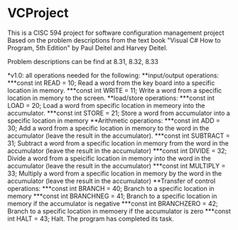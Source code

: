 # VCProject
This is a CISC 594 project for software configuration management project
Based on the problem descriptions from the text book "Visual C# How to Program, 5th Edition" by Paul Deitel and Harvey Deitel.

Problem descriptions can be find at 8.31, 8.32, 8.33

*v1.0:
all operations needed for the following:
 **input/output operations:
  ***const int READ = 10; Read a word from the key board into a specific location in memory.
  ***const int WRITE = 11; Write a word from a specific location in memory to the screen.
 **load/store operations:
  ***const int LOAD = 20; Load a word from specific location in memeory into the accumulator.
  ***const int STORE = 21; Store a word from accumulator into a specific location in memory
 **Arithmetic operations:
  ***const int ADD = 30; Add a word from a specific location in memory to the word in the accumulator (leave the result in the accumulator).
  ***const int SUBTRACT = 31; Subtract a word from a specific location in memory from the word in the accumulator (leave the result in the accumulator)
  ***const int DIVIDE = 32; Divide a word from a speicific location in memory into the word in the accumulator (leave the result in the accumulator)
  ***const int MULTIPLY = 33; Multiply a word from a specific location in memory by the word in the accumulator (leave the result in the accumulator)
 **Transfer of control operations:
  ***const int BRANCH = 40; Branch to a specific location in memory
  ***const int BRANCHNEG = 41; Branch to a specific location in memory if the accumulator is negative
  ***const int BRANCHZERO = 42; Branch to a specific location in memoery if the accumulator is zero
  ***const int HALT = 43; Halt. The program has completed its task.

